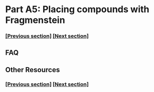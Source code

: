
# Part A5: Placing compounds with Fragmenstein

### [[Previous section]](A5_MERGING.md) [[Next section]](A4_SETS_INTERACTIONS.md)


## FAQ


## Other Resources

### [[Previous section]](A5_MERGING.md) [[Next section]](A4_SETS_INTERACTIONS.md)